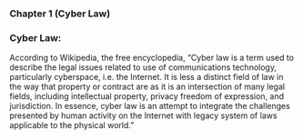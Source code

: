 <!--CHAPTER 1-->
### Chapter 1 (Cyber Law)
 
### **Cyber Law:**

<p>According to Wikipedia, the free encyclopedia, “Cyber law is a term used to describe the legal issues related to use of communications technology, particularly cyberspace, i.e. the Internet. It is less a distinct field of law in the way that property or contract are as it is an intersection of many legal fields, including intellectual property, privacy freedom of expression, and jurisdiction. In essence, cyber law is an attempt to integrate the challenges presented by human activity on the Internet with legacy system of laws applicable to the physical world.”</p>
